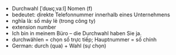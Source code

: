- Durchwahl	[ˈdʊʁçˌvaːl]	Nomen (f)	
- bedeutet: direkte Telefonnummer innerhalb eines Unternehmens
- nghĩa là: số máy lẻ (trong công ty)
- extension number
- Ich bin in meinem Büro – die Durchwahl haben Sie ja.
- durchwählen = chọn số trực tiếp; Hauptnummer = số chính
- German: durch (qua) + Wahl (sự chọn)